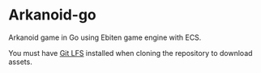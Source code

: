 # Arkanoid-go

Arkanoid game in Go using Ebiten game engine with ECS.

You must have [Git LFS](https://git-lfs.github.com/) installed when cloning the repository to download assets.

